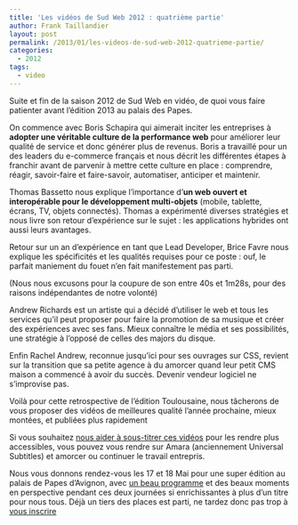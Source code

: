 ```yaml
---
title: 'Les vidéos de Sud Web 2012 : quatrième partie'
author: Frank Taillandier
layout: post
permalink: /2013/01/les-videos-de-sud-web-2012-quatrieme-partie/
categories:
  - 2012
tags:
  - video
---
```


Suite et fin de la saison 2012 de Sud Web en vidéo, de quoi vous faire patienter avant l&rsquo;édition 2013 au palais des Papes.

On commence avec Boris Schapira qui aimerait inciter les entreprises à **adopter une véritable culture de la performance web** pour améliorer leur qualité de service et donc générer plus de revenus. Boris a travaillé pour un des leaders du e-commerce français et nous décrit les différentes étapes à franchir avant de parvenir à mettre cette culture en place : comprendre, réagir, savoir-faire et faire-savoir, automatiser, anticiper et maintenir.

Thomas Bassetto nous explique l&rsquo;importance d&rsquo;**un web ouvert et interopérable pour le développement multi-objets** (mobile, tablette, écrans, TV, objets connectés). Thomas a expérimenté diverses stratégies et nous livre son retour d&rsquo;expérience sur le sujet : les applications hybrides ont aussi leurs avantages.

Retour sur un an d&rsquo;expérience en tant que Lead Developer, Brice Favre nous explique les spécificités et les qualités requises pour ce poste : ouf, le parfait maniement du fouet n&rsquo;en fait manifestement pas parti.

(Nous nous excusons pour la coupure de son entre 40s et 1m28s, pour des raisons indépendantes de notre volonté)

Andrew Richards est un artiste qui a décidé d&rsquo;utiliser le web et tous les services qu&rsquo;il peut proposer pour faire la promotion de sa musique et créer des expériences avec ses fans. Mieux connaître le média et ses possibilités, une stratégie à l&rsquo;opposé de celles des majors du disque.

Enfin Rachel Andrew, reconnue jusqu&rsquo;ici pour ses ouvrages sur CSS, revient sur la transition que sa petite agence à du amorcer quand leur petit CMS maison a commencé à avoir du succès. Devenir vendeur logiciel ne s&rsquo;improvise pas.

Voilà pour cette retrospective de l&rsquo;édition Toulousaine, nous tâcherons de vous proposer des vidéos de meilleures qualité l&rsquo;année prochaine, mieux montées, et publiées plus rapidement

Si vous souhaitez [nous aider à sous-titrer ces vidéos][2] pour les rendre plus accessibles, vous pouvez vous rendre sur Amara (anciennement Universal Subtitles) et amorcer ou continuer le travail entrepris.

Nous vous donnons rendez-vous les 17 et 18 Mai pour une super édition au palais de Papes d&rsquo;Avignon, avec [un beau programme][3] et des beaux moments en perspective pendant ces deux journées si enrichissantes à plus d&rsquo;un titre pour nous tous. Déjà un tiers des places est parti, ne tardez donc pas trop à [vous inscrire][4]


 [2]: http://www.amara.org/fr/search/#/?q=Sud%20Web&video_lang=fr&langs=fr
 [3]: http://sudweb.fr/2013/#programme
 [4]: http://sudweb.fr/2013/#inscription
